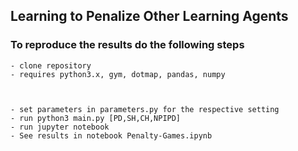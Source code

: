 ## Learning to Penalize Other Learning Agents


### To reproduce the results do the following steps
    - clone repository
    - requires python3.x, gym, dotmap, pandas, numpy



    - set parameters in parameters.py for the respective setting
    - run python3 main.py [PD,SH,CH,NPIPD]
    - run jupyter notebook 
    - See results in notebook Penalty-Games.ipynb